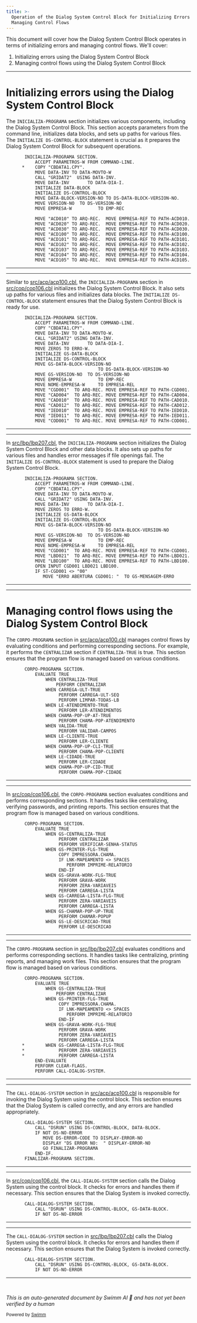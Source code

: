 ```yaml
---
title: >-
  Operation of the Dialog System Control Block for Initializing Errors and
  Managing Control Flows
---
```

This document will cover how the Dialog System Control Block operates in terms of initializing errors and managing control flows. We'll cover:

1. Initializing errors using the Dialog System Control Block
2. Managing control flows using the Dialog System Control Block

<SwmSnippet path="/src/acp/acp100.cbl" line="259">

---

# Initializing errors using the Dialog System Control Block

The <SwmToken path="src/acp/acp100.cbl" pos="259:1:3" line-data="       INICIALIZA-PROGRAMA SECTION.">`INICIALIZA-PROGRAMA`</SwmToken> section initializes various components, including the Dialog System Control Block. This section accepts parameters from the command line, initializes data blocks, and sets up paths for various files. The <SwmToken path="src/acp/acp100.cbl" pos="266:1:7" line-data="           INITIALIZE DS-CONTROL-BLOCK">`INITIALIZE DS-CONTROL-BLOCK`</SwmToken> statement is crucial as it prepares the Dialog System Control Block for subsequent operations.

```cobol
       INICIALIZA-PROGRAMA SECTION.
           ACCEPT PARAMETROS-W FROM COMMAND-LINE.
      *    COPY "CBDATA1.CPY".
           MOVE DATA-INV TO DATA-MOVTO-W
           CALL "GRIDAT2"  USING DATA-INV.
           MOVE DATA-INV       TO DATA-DIA-I.
           INITIALIZE DATA-BLOCK
           INITIALIZE DS-CONTROL-BLOCK
           MOVE DATA-BLOCK-VERSION-NO TO DS-DATA-BLOCK-VERSION-NO.
           MOVE VERSION-NO  TO DS-VERSION-NO
           MOVE EMPRESA-W          TO EMP-REC

           MOVE "ACD010" TO ARQ-REC.  MOVE EMPRESA-REF TO PATH-ACD010.
           MOVE "ACD020" TO ARQ-REC.  MOVE EMPRESA-REF TO PATH-ACD020.
           MOVE "ACD030" TO ARQ-REC.  MOVE EMPRESA-REF TO PATH-ACD030.
           MOVE "ACD100" TO ARQ-REC.  MOVE EMPRESA-REF TO PATH-ACD100.
           MOVE "ACD101" TO ARQ-REC.  MOVE EMPRESA-REF TO PATH-ACD101.
           MOVE "ACD102" TO ARQ-REC.  MOVE EMPRESA-REF TO PATH-ACD102.
           MOVE "ACD103" TO ARQ-REC.  MOVE EMPRESA-REF TO PATH-ACD103.
           MOVE "ACD104" TO ARQ-REC.  MOVE EMPRESA-REF TO PATH-ACD104.
           MOVE "ACD105" TO ARQ-REC.  MOVE EMPRESA-REF TO PATH-ACD105.
```

---

</SwmSnippet>

<SwmSnippet path="/src/cop/cop106.cbl" line="238">

---

Similar to <SwmPath>[src/acp/acp100.cbl](src/acp/acp100.cbl)</SwmPath>, the <SwmToken path="src/cop/cop106.cbl" pos="238:1:3" line-data="       INICIALIZA-PROGRAMA SECTION.">`INICIALIZA-PROGRAMA`</SwmToken> section in <SwmPath>[src/cop/cop106.cbl](src/cop/cop106.cbl)</SwmPath> initializes the Dialog System Control Block. It also sets up paths for various files and initializes data blocks. The <SwmToken path="src/cop/cop106.cbl" pos="246:1:7" line-data="           INITIALIZE DS-CONTROL-BLOCK">`INITIALIZE DS-CONTROL-BLOCK`</SwmToken> statement ensures that the Dialog System Control Block is ready for use.

```cobol
       INICIALIZA-PROGRAMA SECTION.
           ACCEPT PARAMETROS-W FROM COMMAND-LINE.
           COPY "CBDATA1.CPY".
           MOVE DATA-INV TO DATA-MOVTO-W.
           CALL "GRIDAT2" USING DATA-INV.
           MOVE DATA-INV       TO DATA-DIA-I.
           MOVE ZEROS TO ERRO-W.
           INITIALIZE GS-DATA-BLOCK
           INITIALIZE DS-CONTROL-BLOCK
           MOVE GS-DATA-BLOCK-VERSION-NO
                                   TO DS-DATA-BLOCK-VERSION-NO
           MOVE GS-VERSION-NO  TO DS-VERSION-NO
           MOVE EMPRESA-W          TO EMP-REC
           MOVE NOME-EMPRESA-W     TO EMPRESA-REL
           MOVE "CGD001"  TO ARQ-REC. MOVE EMPRESA-REF TO PATH-CGD001.
           MOVE "CAD004"  TO ARQ-REC. MOVE EMPRESA-REF TO PATH-CAD004.
           MOVE "CAD010"  TO ARQ-REC. MOVE EMPRESA-REF TO PATH-CAD010.
           MOVE "CAD012"  TO ARQ-REC. MOVE EMPRESA-REF TO PATH-CAD012.
           MOVE "IED010"  TO ARQ-REC. MOVE EMPRESA-REF TO PATH-IED010.
           MOVE "IED011"  TO ARQ-REC. MOVE EMPRESA-REF TO PATH-IED011.
           MOVE "COD001"  TO ARQ-REC. MOVE EMPRESA-REF TO PATH-COD001.
```

---

</SwmSnippet>

<SwmSnippet path="/src/lbp/lbp207.cbl" line="140">

---

In <SwmPath>[src/lbp/lbp207.cbl](src/lbp/lbp207.cbl)</SwmPath>, the <SwmToken path="src/lbp/lbp207.cbl" pos="140:1:3" line-data="       INICIALIZA-PROGRAMA SECTION.">`INICIALIZA-PROGRAMA`</SwmToken> section initializes the Dialog System Control Block and other data blocks. It also sets up paths for various files and handles error messages if file openings fail. The <SwmToken path="src/lbp/lbp207.cbl" pos="148:1:7" line-data="           INITIALIZE DS-CONTROL-BLOCK">`INITIALIZE DS-CONTROL-BLOCK`</SwmToken> statement is used to prepare the Dialog System Control Block.

```cobol
       INICIALIZA-PROGRAMA SECTION.
           ACCEPT PARAMETROS-W FROM COMMAND-LINE.
           COPY "CBDATA1.CPY".
           MOVE DATA-INV TO DATA-MOVTO-W.
           CALL "GRIDAT2" USING DATA-INV.
           MOVE DATA-INV       TO DATA-DIA-I.
           MOVE ZEROS TO ERRO-W.
           INITIALIZE GS-DATA-BLOCK
           INITIALIZE DS-CONTROL-BLOCK
           MOVE GS-DATA-BLOCK-VERSION-NO
                                   TO DS-DATA-BLOCK-VERSION-NO
           MOVE GS-VERSION-NO  TO DS-VERSION-NO
           MOVE EMPRESA-W          TO EMP-REC
           MOVE NOME-EMPRESA-W     TO EMPRESA-REL
           MOVE "CGD001"  TO ARQ-REC. MOVE EMPRESA-REF TO PATH-CGD001.
           MOVE "LBD021"  TO ARQ-REC. MOVE EMPRESA-REF TO PATH-LBD021.
           MOVE "LBD100"  TO ARQ-REC. MOVE EMPRESA-REF TO PATH-LBD100.
           OPEN INPUT CGD001 LBD021 LBD100.
           IF ST-CGD001 <> "00"
              MOVE "ERRO ABERTURA CGD001: "  TO GS-MENSAGEM-ERRO
```

---

</SwmSnippet>

<SwmSnippet path="/src/acp/acp100.cbl" line="450">

---

# Managing control flows using the Dialog System Control Block

The <SwmToken path="src/acp/acp100.cbl" pos="450:1:3" line-data="       CORPO-PROGRAMA SECTION.">`CORPO-PROGRAMA`</SwmToken> section in <SwmPath>[src/acp/acp100.cbl](src/acp/acp100.cbl)</SwmPath> manages control flows by evaluating conditions and performing corresponding sections. For example, it performs the <SwmToken path="src/acp/acp100.cbl" pos="453:3:3" line-data="                   PERFORM CENTRALIZAR">`CENTRALIZAR`</SwmToken> section if <SwmToken path="src/acp/acp100.cbl" pos="452:3:5" line-data="               WHEN CENTRALIZA-TRUE">`CENTRALIZA-TRUE`</SwmToken> is true. This section ensures that the program flow is managed based on various conditions.

```cobol
       CORPO-PROGRAMA SECTION.
           EVALUATE TRUE
               WHEN CENTRALIZA-TRUE
                   PERFORM CENTRALIZAR
               WHEN CARREGA-ULT-TRUE
                    PERFORM CARREGA-ULT-SEQ
                    PERFORM LIMPAR-TODAS-LB
               WHEN LE-ATENDIMENTO-TRUE
                    PERFORM LER-ATENDIMENTOS
               WHEN CHAMA-POP-UP-AT-TRUE
                    PERFORM CHAMA-POP-ATENDIMENTO
               WHEN VALIDA-TRUE
                    PERFORM VALIDAR-CAMPOS
               WHEN LE-CLIENTE-TRUE
                    PERFORM LER-CLIENTE
               WHEN CHAMA-POP-UP-CLI-TRUE
                    PERFORM CHAMA-POP-CLIENTE
               WHEN LE-CIDADE-TRUE
                    PERFORM LER-CIDADE
               WHEN CHAMA-POP-UP-CID-TRUE
                    PERFORM CHAMA-POP-CIDADE
```

---

</SwmSnippet>

<SwmSnippet path="/src/cop/cop106.cbl" line="327">

---

In <SwmPath>[src/cop/cop106.cbl](src/cop/cop106.cbl)</SwmPath>, the <SwmToken path="src/cop/cop106.cbl" pos="327:1:3" line-data="       CORPO-PROGRAMA SECTION.">`CORPO-PROGRAMA`</SwmToken> section evaluates conditions and performs corresponding sections. It handles tasks like centralizing, verifying passwords, and printing reports. This section ensures that the program flow is managed based on various conditions.

```cobol
       CORPO-PROGRAMA SECTION.
           EVALUATE TRUE
               WHEN GS-CENTRALIZA-TRUE
                    PERFORM CENTRALIZAR
                    PERFORM VERIFICAR-SENHA-STATUS
               WHEN GS-PRINTER-FLG-TRUE
                    COPY IMPRESSORA.CHAMA.
                    IF LNK-MAPEAMENTO <> SPACES
                       PERFORM IMPRIME-RELATORIO
                    END-IF
               WHEN GS-GRAVA-WORK-FLG-TRUE
                    PERFORM GRAVA-WORK
                    PERFORM ZERA-VARIAVEIS
                    PERFORM CARREGA-LISTA
               WHEN GS-CARREGA-LISTA-FLG-TRUE
                    PERFORM ZERA-VARIAVEIS
                    PERFORM CARREGA-LISTA
               WHEN GS-CHAMAR-POP-UP-TRUE
                    PERFORM CHAMAR-POPUP
               WHEN GS-LE-DESCRICAO-TRUE
                    PERFORM LE-DESCRICAO
```

---

</SwmSnippet>

<SwmSnippet path="/src/lbp/lbp207.cbl" line="176">

---

The <SwmToken path="src/lbp/lbp207.cbl" pos="176:1:3" line-data="       CORPO-PROGRAMA SECTION.">`CORPO-PROGRAMA`</SwmToken> section in <SwmPath>[src/lbp/lbp207.cbl](src/lbp/lbp207.cbl)</SwmPath> evaluates conditions and performs corresponding sections. It handles tasks like centralizing, printing reports, and managing work files. This section ensures that the program flow is managed based on various conditions.

```cobol
       CORPO-PROGRAMA SECTION.
           EVALUATE TRUE
               WHEN GS-CENTRALIZA-TRUE
                   PERFORM CENTRALIZAR
               WHEN GS-PRINTER-FLG-TRUE
                    COPY IMPRESSORA.CHAMA.
                    IF LNK-MAPEAMENTO <> SPACES
                       PERFORM IMPRIME-RELATORIO
                    END-IF
               WHEN GS-GRAVA-WORK-FLG-TRUE
                    PERFORM GRAVA-WORK
                    PERFORM ZERA-VARIAVEIS
                    PERFORM CARREGA-LISTA
      *        WHEN GS-CARREGA-LISTA-FLG-TRUE
      *             PERFORM ZERA-VARIAVEIS
      *             PERFORM CARREGA-LISTA
           END-EVALUATE
           PERFORM CLEAR-FLAGS.
           PERFORM CALL-DIALOG-SYSTEM.
```

---

</SwmSnippet>

<SwmSnippet path="/src/acp/acp100.cbl" line="2483">

---

The <SwmToken path="src/acp/acp100.cbl" pos="2483:1:5" line-data="       CALL-DIALOG-SYSTEM SECTION.">`CALL-DIALOG-SYSTEM`</SwmToken> section in <SwmPath>[src/acp/acp100.cbl](src/acp/acp100.cbl)</SwmPath> is responsible for invoking the Dialog System using the control block. This section ensures that the Dialog System is called correctly, and any errors are handled appropriately.

```cobol
       CALL-DIALOG-SYSTEM SECTION.
           CALL "DSRUN" USING DS-CONTROL-BLOCK, DATA-BLOCK.
           IF NOT DS-NO-ERROR
              MOVE DS-ERROR-CODE TO DISPLAY-ERROR-NO
              DISPLAY "DS ERROR NO:  " DISPLAY-ERROR-NO
              GO FINALIZAR-PROGRAMA
           END-IF.
       FINALIZAR-PROGRAMA SECTION.
```

---

</SwmSnippet>

<SwmSnippet path="/src/cop/cop106.cbl" line="1668">

---

In <SwmPath>[src/cop/cop106.cbl](src/cop/cop106.cbl)</SwmPath>, the <SwmToken path="src/cop/cop106.cbl" pos="1668:1:5" line-data="       CALL-DIALOG-SYSTEM SECTION.">`CALL-DIALOG-SYSTEM`</SwmToken> section calls the Dialog System using the control block. It checks for errors and handles them if necessary. This section ensures that the Dialog System is invoked correctly.

```cobol
       CALL-DIALOG-SYSTEM SECTION.
           CALL "DSRUN" USING DS-CONTROL-BLOCK, GS-DATA-BLOCK.
           IF NOT DS-NO-ERROR
```

---

</SwmSnippet>

<SwmSnippet path="/src/lbp/lbp207.cbl" line="401">

---

The <SwmToken path="src/lbp/lbp207.cbl" pos="401:1:5" line-data="       CALL-DIALOG-SYSTEM SECTION.">`CALL-DIALOG-SYSTEM`</SwmToken> section in <SwmPath>[src/lbp/lbp207.cbl](src/lbp/lbp207.cbl)</SwmPath> calls the Dialog System using the control block. It checks for errors and handles them if necessary. This section ensures that the Dialog System is invoked correctly.

```cobol
       CALL-DIALOG-SYSTEM SECTION.
           CALL "DSRUN" USING DS-CONTROL-BLOCK, GS-DATA-BLOCK.
           IF NOT DS-NO-ERROR
```

---

</SwmSnippet>

&nbsp;

*This is an auto-generated document by Swimm AI 🌊 and has not yet been verified by a human*

<SwmMeta version="3.0.0" repo-id="Z2l0aHViJTNBJTNBa2VsbG8lM0ElM0Fzd2ltbWlv" repo-name="kello"><sup>Powered by [Swimm](/)</sup></SwmMeta>
